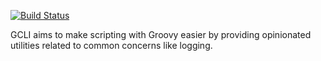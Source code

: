 [![Build Status](https://travis-ci.org/marcwrobel/gcli.svg?branch=master)](https://travis-ci.org/marcwrobel/gcli)

GCLI aims to make scripting with Groovy easier by providing opinionated utilities related to common
concerns like logging.
